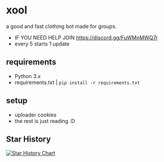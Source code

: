 # xool
a good and fast clothing bot made for groups. 
- IF YOU NEED HELP JOIN https://discord.gg/FuWMnMWQ7r
- every 5 starts 1 update
## requirements
- Python 3.x
- requirements.txt | `pip install -r requirements.txt`

## setup
- uploader cookies
- the rest is just reading :D


## Star History

[![Star History Chart](https://api.star-history.com/svg?repos=efenatuyo/xool&type=Date)](https://star-history.com/#efenatuyo/xool&Date)
